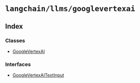 `langchain/llms/googlevertexai`
===============================

Index[​](#index "Direct link to Index")
---------------------------------------

### Classes[​](#classes "Direct link to Classes")

*   [GoogleVertexAI](/docs/api/llms_googlevertexai/classes/GoogleVertexAI)

### Interfaces[​](#interfaces "Direct link to Interfaces")

*   [GoogleVertexAITextInput](/docs/api/llms_googlevertexai/interfaces/GoogleVertexAITextInput)